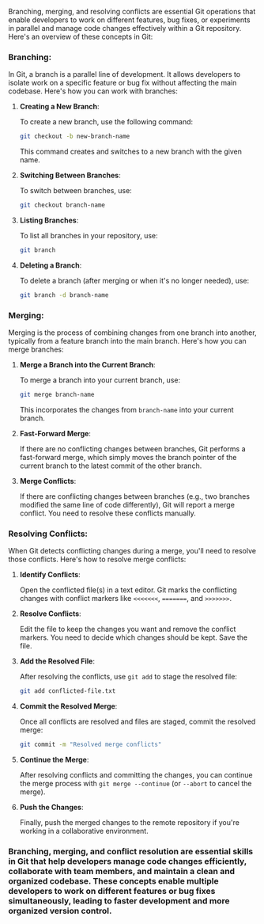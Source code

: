 Branching, merging, and resolving conflicts are essential Git operations that enable developers to work on different features, bug fixes, or experiments in parallel and manage code changes effectively within a Git repository. Here's an overview of these concepts in Git:

### Branching:

In Git, a branch is a parallel line of development. It allows developers to isolate work on a specific feature or bug fix without affecting the main codebase. Here's how you can work with branches:

1. **Creating a New Branch**:

   To create a new branch, use the following command:

   ```bash
   git checkout -b new-branch-name
   ```

   This command creates and switches to a new branch with the given name.

2. **Switching Between Branches**:

   To switch between branches, use:

   ```bash
   git checkout branch-name
   ```

3. **Listing Branches**:

   To list all branches in your repository, use:

   ```bash
   git branch
   ```

4. **Deleting a Branch**:

   To delete a branch (after merging or when it's no longer needed), use:

   ```bash
   git branch -d branch-name
   ```

### Merging:

Merging is the process of combining changes from one branch into another, typically from a feature branch into the main branch. Here's how you can merge branches:

1. **Merge a Branch into the Current Branch**:

   To merge a branch into your current branch, use:

   ```bash
   git merge branch-name
   ```

   This incorporates the changes from `branch-name` into your current branch.

2. **Fast-Forward Merge**:

   If there are no conflicting changes between branches, Git performs a fast-forward merge, which simply moves the branch pointer of the current branch to the latest commit of the other branch.

3. **Merge Conflicts**:

   If there are conflicting changes between branches (e.g., two branches modified the same line of code differently), Git will report a merge conflict. You need to resolve these conflicts manually.

### Resolving Conflicts:

When Git detects conflicting changes during a merge, you'll need to resolve those conflicts. Here's how to resolve merge conflicts:

1. **Identify Conflicts**:

   Open the conflicted file(s) in a text editor. Git marks the conflicting changes with conflict markers like `<<<<<<<`, `=======`, and `>>>>>>>`.

2. **Resolve Conflicts**:

   Edit the file to keep the changes you want and remove the conflict markers. You need to decide which changes should be kept. Save the file.

3. **Add the Resolved File**:

   After resolving the conflicts, use `git add` to stage the resolved file:

   ```bash
   git add conflicted-file.txt
   ```

4. **Commit the Resolved Merge**:

   Once all conflicts are resolved and files are staged, commit the resolved merge:

   ```bash
   git commit -m "Resolved merge conflicts"
   ```

5. **Continue the Merge**:

   After resolving conflicts and committing the changes, you can continue the merge process with `git merge --continue` (or `--abort` to cancel the merge).

6. **Push the Changes**:

   Finally, push the merged changes to the remote repository if you're working in a collaborative environment.

### Branching, merging, and conflict resolution are essential skills in Git that help developers manage code changes efficiently, collaborate with team members, and maintain a clean and organized codebase. These concepts enable multiple developers to work on different features or bug fixes simultaneously, leading to faster development and more organized version control.